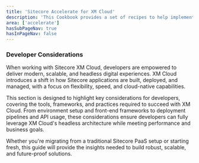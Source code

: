 ```yaml
---
title: 'Sitecore Accelerate for XM Cloud'
description: 'This Cookbook provides a set of recipes to help implementing XM Cloud through setup, configuration and implemenation.'
area: ['accelerate']
hasSubPageNav: true
hasInPageNav: false
---
```


### Developer Considerations

When working with Sitecore XM Cloud, developers are empowered to deliver modern, scalable, and headless digital experiences. XM Cloud introduces a shift in how Sitecore applications are built, deployed, and managed, with a focus on flexibility, speed, and cloud-native capabilities.  

This section is designed to highlight key considerations for developers, covering the tools, frameworks, and practices required to succeed with XM Cloud. From environment setup and front-end frameworks to deployment pipelines and API usage, these considerations ensure developers can fully leverage XM Cloud's headless architecture while meeting performance and business goals.  

Whether you're migrating from a traditional Sitecore PaaS setup or starting fresh, this guide will provide the insights needed to build robust, scalable, and future-proof solutions.
